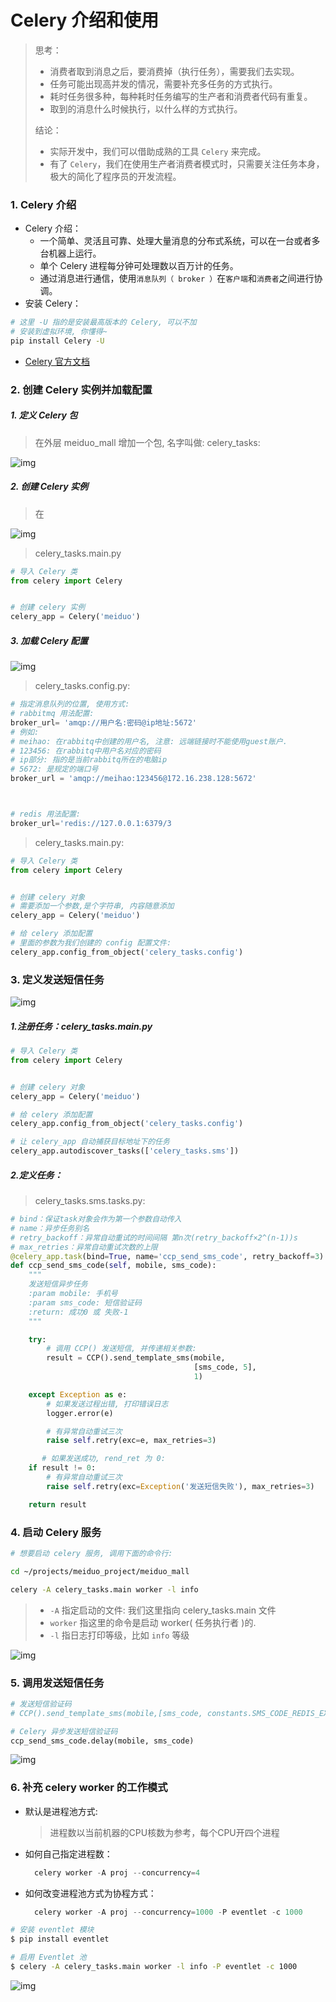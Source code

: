 # Celery 介绍和使用

> 思考：
>
> - 消费者取到消息之后，要消费掉（执行任务），需要我们去实现。
> - 任务可能出现高并发的情况，需要补充多任务的方式执行。
> - 耗时任务很多种，每种耗时任务编写的生产者和消费者代码有重复。
> - 取到的消息什么时候执行，以什么样的方式执行。
>
> 结论：
>
> - 实际开发中，我们可以借助成熟的工具 `Celery` 来完成。
> - 有了 `Celery`，我们在使用生产者消费者模式时，只需要关注任务本身，极大的简化了程序员的开发流程。

### 1. Celery 介绍

- Celery 介绍：
    - 一个简单、灵活且可靠、处理大量消息的分布式系统，可以在一台或者多台机器上运行。
    - 单个 Celery 进程每分钟可处理数以百万计的任务。
    - 通过消息进行通信，使用`消息队列（ broker ）`在`客户端`和`消费者`之间进行协调。
- 安装 Celery：

```bash
# 这里 -U 指的是安装最高版本的 Celery, 可以不加
# 安装到虚拟环境, 你懂得~
pip install Celery -U
```

- [Celery 官方文档](http://docs.celeryproject.org/en/latest/index.html)

### 2. 创建 Celery 实例并加载配置

##### 1. 定义 Celery 包

> 在外层 meiduo_mall 增加一个包, 名字叫做: celery_tasks:

![img](../images/28定义celery包.png)

##### 2. 创建 Celery 实例

> 在

![img](../images/29celery入口文件.png)

> celery_tasks.main.py

```python
# 导入 Celery 类
from celery import Celery


# 创建 celery 实例
celery_app = Celery('meiduo')
```

##### 3. 加载 Celery 配置

![img](../images/30celery配置文件.png)

> celery_tasks.config.py:

```python
# 指定消息队列的位置, 使用方式:
# rabbitmq 用法配置:
broker_url= 'amqp://用户名:密码@ip地址:5672'
# 例如: 
# meihao: 在rabbitq中创建的用户名, 注意: 远端链接时不能使用guest账户.
# 123456: 在rabbitq中用户名对应的密码
# ip部分: 指的是当前rabbitq所在的电脑ip
# 5672: 是规定的端口号
broker_url = 'amqp://meihao:123456@172.16.238.128:5672'



# redis 用法配置:
broker_url='redis://127.0.0.1:6379/3
```

> celery_tasks.main.py:

```python
# 导入 Celery 类
from celery import Celery


# 创建 celery 对象
# 需要添加一个参数,是个字符串, 内容随意添加
celery_app = Celery('meiduo')

# 给 celery 添加配置
# 里面的参数为我们创建的 config 配置文件:
celery_app.config_from_object('celery_tasks.config')
```

### 3. 定义发送短信任务

![img](../images/31定义发送短信异步任务.png)

##### 1.注册任务：celery_tasks.main.py

```python
# 导入 Celery 类
from celery import Celery


# 创建 celery 对象
celery_app = Celery('meiduo')

# 给 celery 添加配置
celery_app.config_from_object('celery_tasks.config')

# 让 celery_app 自动捕获目标地址下的任务
celery_app.autodiscover_tasks(['celery_tasks.sms'])
```

##### 2.定义任务：

> celery_tasks.sms.tasks.py:

```python
# bind：保证task对象会作为第一个参数自动传入
# name：异步任务别名
# retry_backoff：异常自动重试的时间间隔 第n次(retry_backoff×2^(n-1))s
# max_retries：异常自动重试次数的上限
@celery_app.task(bind=True, name='ccp_send_sms_code', retry_backoff=3)
def ccp_send_sms_code(self, mobile, sms_code):
    """
    发送短信异步任务
    :param mobile: 手机号
    :param sms_code: 短信验证码
    :return: 成功0 或 失败-1
    """

    try:
        # 调用 CCP() 发送短信, 并传递相关参数: 
        result = CCP().send_template_sms(mobile, 
                                         [sms_code, 5], 
                                         1)

    except Exception as e:
        # 如果发送过程出错, 打印错误日志
        logger.error(e)

        # 有异常自动重试三次
        raise self.retry(exc=e, max_retries=3)

       # 如果发送成功, rend_ret 为 0: 
    if result != 0:
        # 有异常自动重试三次
        raise self.retry(exc=Exception('发送短信失败'), max_retries=3)

    return result
```

### 4. 启动 Celery 服务

```bash
# 想要启动 celery 服务, 调用下面的命令行: 

cd ~/projects/meiduo_project/meiduo_mall

celery -A celery_tasks.main worker -l info
```

> - `-A` 指定启动的文件: 我们这里指向 celery_tasks.main 文件
> - `worker` 指这里的命令是启动 worker( 任务执行者 )的.
> - `-l` 指日志打印等级，比如 `info` 等级

![img](../images/32启动celery效果.png)

### 5. 调用发送短信任务

```python
# 发送短信验证码
# CCP().send_template_sms(mobile,[sms_code, constants.SMS_CODE_REDIS_EXPIRES // 60], constants.SEND_SMS_TEMPLATE_ID)

# Celery 异步发送短信验证码
ccp_send_sms_code.delay(mobile, sms_code)
```

![img](../images/33celery执行异步任务效果.png)

### 6. 补充 celery worker 的工作模式

- 默认是进程池方式:

    > 进程数以当前机器的CPU核数为参考，每个CPU开四个进程

- 如何自己指定进程数：

    ```python
      celery worker -A proj --concurrency=4
    ```

- 如何改变进程池方式为协程方式：

    ```python
      celery worker -A proj --concurrency=1000 -P eventlet -c 1000
    ```

```bash
# 安装 eventlet 模块
$ pip install eventlet

# 启用 Eventlet 池
$ celery -A celery_tasks.main worker -l info -P eventlet -c 1000
```

![img](../images/40eventlet的使用.png)